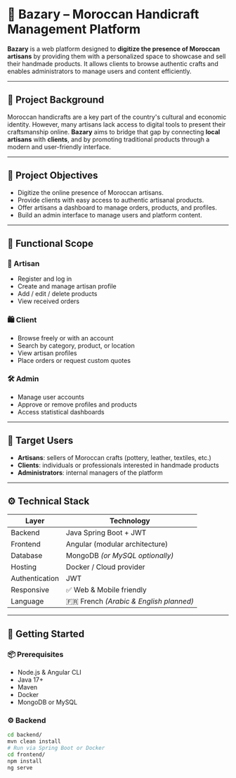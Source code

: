 # 🧵 Bazary – Moroccan Handicraft Management Platform

**Bazary** is a web platform designed to **digitize the presence of Moroccan artisans** by providing them with a personalized space to showcase and sell their handmade products. It allows clients to browse authentic crafts and enables administrators to manage users and content efficiently.

---

## 📌 Project Background

Moroccan handicrafts are a key part of the country's cultural and economic identity. However, many artisans lack access to digital tools to present their craftsmanship online. **Bazary** aims to bridge that gap by connecting **local artisans** with **clients**, and by promoting traditional products through a modern and user-friendly interface.

---

## 🎯 Project Objectives

- Digitize the online presence of Moroccan artisans.
- Provide clients with easy access to authentic artisanal products.
- Offer artisans a dashboard to manage orders, products, and profiles.
- Build an admin interface to manage users and platform content.

---

## 🧩 Functional Scope

### 👤 Artisan
- Register and log in
- Create and manage artisan profile
- Add / edit / delete products
- View received orders

### 🛍️ Client
- Browse freely or with an account
- Search by category, product, or location
- View artisan profiles
- Place orders or request custom quotes

### 🛠️ Admin
- Manage user accounts
- Approve or remove profiles and products
- Access statistical dashboards

---

## 👥 Target Users

- **Artisans**: sellers of Moroccan crafts (pottery, leather, textiles, etc.)
- **Clients**: individuals or professionals interested in handmade products
- **Administrators**: internal managers of the platform

---

## ⚙️ Technical Stack

| Layer        | Technology                     |
|--------------|--------------------------------|
| Backend      | Java Spring Boot + JWT         |
| Frontend     | Angular (modular architecture) |
| Database     | MongoDB *(or MySQL optionally)*|
| Hosting      | Docker / Cloud provider        |
| Authentication | JWT                         |
| Responsive   | ✅ Web & Mobile friendly        |
| Language     | 🇫🇷 French *(Arabic & English planned)* |

---

## 🚀 Getting Started

### 📦 Prerequisites

- Node.js & Angular CLI
- Java 17+
- Maven
- Docker
- MongoDB or MySQL

### ⚙️ Backend

```bash
cd backend/
mvn clean install
# Run via Spring Boot or Docker
cd frontend/
npm install
ng serve

